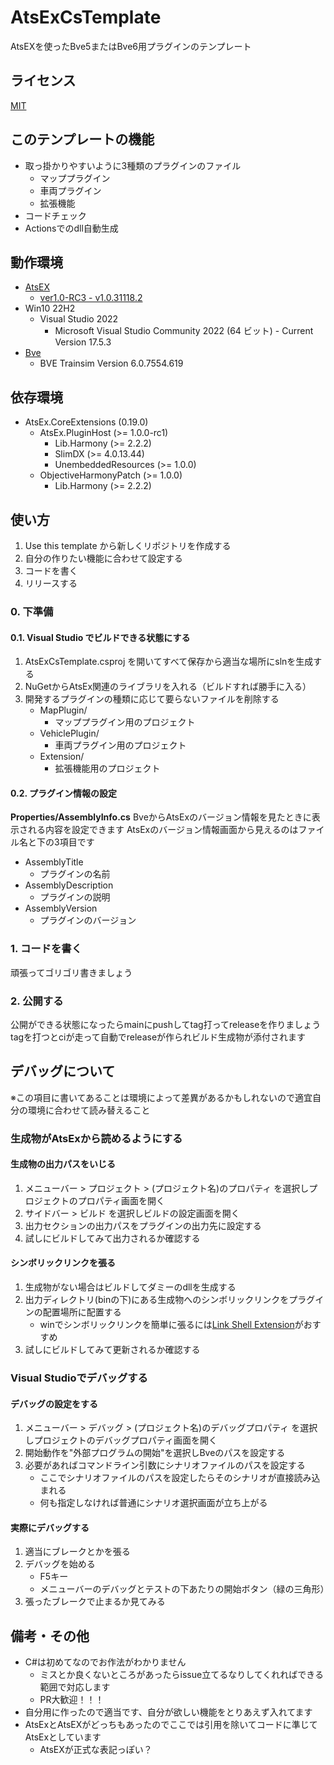 # AtsExCsTemplate
AtsEXを使ったBve5またはBve6用プラグインのテンプレート


## ライセンス
[MIT](LICENSE)


## このテンプレートの機能
- 取っ掛かりやすいように3種類のプラグインのファイル
    - マッププラグイン
    - 車両プラグイン
    - 拡張機能
- コードチェック
- Actionsでのdll自動生成


## 動作環境
- [AtsEX](https://github.com/automatic9045/AtsEX)
    - [ver1.0-RC3 - v1.0.31118.2](https://github.com/automatic9045/AtsEX/releases/tag/v1.0.31118.2)
- Win10 22H2
    - Visual Studio 2022
        - Microsoft Visual Studio Community 2022 (64 ビット) - Current Version 17.5.3
- [Bve](https://bvets.net/)
    - BVE Trainsim Version 6.0.7554.619


## 依存環境
- AtsEx.CoreExtensions (0.19.0)
    - AtsEx.PluginHost (>= 1.0.0-rc1)
        - Lib.Harmony (>= 2.2.2)
        - SlimDX (>= 4.0.13.44)
        - UnembeddedResources (>= 1.0.0)
    - ObjectiveHarmonyPatch (>= 1.0.0)
        - Lib.Harmony (>= 2.2.2)


## 使い方
1. Use this template から新しくリポジトリを作成する
1. 自分の作りたい機能に合わせて設定する
1. コードを書く
1. リリースする

### 0. 下準備
#### 0.1. Visual Studio でビルドできる状態にする
1. AtsExCsTemplate.csproj を開いてすべて保存から適当な場所にslnを生成する
1. NuGetからAtsEx関連のライブラリを入れる（ビルドすれば勝手に入る）
1. 開発するプラグインの種類に応じて要らないファイルを削除する
    - MapPlugin/
        - マッププラグイン用のプロジェクト
    - VehiclePlugin/
        - 車両プラグイン用のプロジェクト
    - Extension/
        - 拡張機能用のプロジェクト

#### 0.2. プラグイン情報の設定
**Properties/AssemblyInfo.cs**
BveからAtsExのバージョン情報を見たときに表示される内容を設定できます
AtsExのバージョン情報画面から見えるのはファイル名と下の3項目です

- AssemblyTitle
    - プラグインの名前
- AssemblyDescription
    - プラグインの説明
- AssemblyVersion
    - プラグインのバージョン

### 1. コードを書く
頑張ってゴリゴリ書きましょう

### 2. 公開する
公開ができる状態になったらmainにpushしてtag打ってreleaseを作りましょう
tagを打つとciが走って自動でreleaseが作られビルド生成物が添付されます


## デバッグについて
※この項目に書いてあることは環境によって差異があるかもしれないので適宜自分の環境に合わせて読み替えること
### 生成物がAtsExから読めるようにする
#### 生成物の出力パスをいじる
1. メニューバー > プロジェクト > (プロジェクト名)のプロパティ を選択しプロジェクトのプロパティ画面を開く
1. サイドバー > ビルド を選択しビルドの設定画面を開く
1. 出力セクションの出力パスをプラグインの出力先に設定する
1. 試しにビルドしてみて出力されるか確認する
#### シンボリックリンクを張る
1. 生成物がない場合はビルドしてダミーのdllを生成する
1. 出力ディレクトリ(binの下)にある生成物へのシンボリックリンクをプラグインの配置場所に配置する
    - winでシンボリックリンクを簡単に張るには[Link Shell Extension](https://www.gigafree.net/system/explorer/hardlinkshellextension.html)がおすすめ
1. 試しにビルドしてみて更新されるか確認する
### Visual Studioでデバッグする
#### デバッグの設定をする
1. メニューバー > デバッグ > (プロジェクト名)のデバッグプロパティ を選択しプロジェクトのデバッグプロパティ画面を開く
1. 開始動作を"外部プログラムの開始"を選択しBveのパスを設定する
1. 必要があればコマンドライン引数にシナリオファイルのパスを設定する
    - ここでシナリオファイルのパスを設定したらそのシナリオが直接読み込まれる
    - 何も指定しなければ普通にシナリオ選択画面が立ち上がる
#### 実際にデバッグする
1. 適当にブレークとかを張る
1. デバッグを始める
    - F5キー
    - メニューバーのデバッグとテストの下あたりの開始ボタン（緑の三角形）
1. 張ったブレークで止まるか見てみる


## 備考・その他
- C#は初めてなのでお作法がわかりません
    - ミスとか良くないところがあったらissue立てるなりしてくれればできる範囲で対応します
    - PR大歓迎！！！
- 自分用に作ったので適当です、自分が欲しい機能をとりあえず入れてます
- AtsExとAtsEXがどっちもあったのでここでは引用を除いてコードに準じてAtsExとしています
    - AtsEXが正式な表記っぽい？
